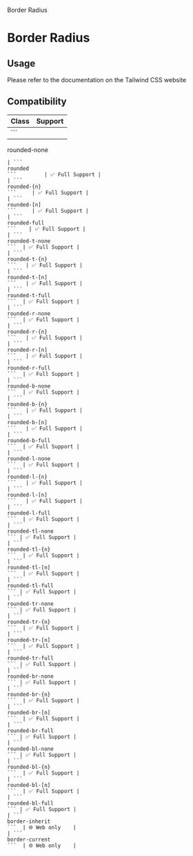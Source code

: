 Border Radius

# Border Radius

## Usage

Please refer to the documentation on the Tailwind CSS website

## Compatibility

| Class                   | Support        |
| ----------------------- | -------------- |
| ```
rounded-none
```    | ✅ Full Support |
| ```
rounded
```         | ✅ Full Support |
| ```
rounded-{n}
```     | ✅ Full Support |
| ```
rounded-[n]
```     | ✅ Full Support |
| ```
rounded-full
```    | ✅ Full Support |
| ```
rounded-t-none
```  | ✅ Full Support |
| ```
rounded-t-{n}
```   | ✅ Full Support |
| ```
rounded-t-[n]
```   | ✅ Full Support |
| ```
rounded-t-full
```  | ✅ Full Support |
| ```
rounded-r-none
```  | ✅ Full Support |
| ```
rounded-r-{n}
```   | ✅ Full Support |
| ```
rounded-r-[n]
```   | ✅ Full Support |
| ```
rounded-r-full
```  | ✅ Full Support |
| ```
rounded-b-none
```  | ✅ Full Support |
| ```
rounded-b-{n}
```   | ✅ Full Support |
| ```
rounded-b-[n]
```   | ✅ Full Support |
| ```
rounded-b-full
```  | ✅ Full Support |
| ```
rounded-l-none
```  | ✅ Full Support |
| ```
rounded-l-{n}
```   | ✅ Full Support |
| ```
rounded-l-[n]
```   | ✅ Full Support |
| ```
rounded-l-full
```  | ✅ Full Support |
| ```
rounded-tl-none
``` | ✅ Full Support |
| ```
rounded-tl-{n}
```  | ✅ Full Support |
| ```
rounded-tl-[n]
```  | ✅ Full Support |
| ```
rounded-tl-full
``` | ✅ Full Support |
| ```
rounded-tr-none
``` | ✅ Full Support |
| ```
rounded-tr-{n}
```  | ✅ Full Support |
| ```
rounded-tr-[n]
```  | ✅ Full Support |
| ```
rounded-tr-full
``` | ✅ Full Support |
| ```
rounded-br-none
``` | ✅ Full Support |
| ```
rounded-br-{n}
```  | ✅ Full Support |
| ```
rounded-br-[n]
```  | ✅ Full Support |
| ```
rounded-br-full
``` | ✅ Full Support |
| ```
rounded-bl-none
``` | ✅ Full Support |
| ```
rounded-bl-{n}
```  | ✅ Full Support |
| ```
rounded-bl-[n]
```  | ✅ Full Support |
| ```
rounded-bl-full
``` | ✅ Full Support |
| ```
border-inherit
```  | 🌐 Web only    |
| ```
border-current
```  | 🌐 Web only    |
